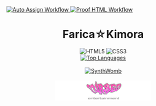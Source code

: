 <a href="https://github.com/Farica-Kimora/FaricaKimora/actions/workflows/auto-assign.yml">
    <img class="workflow-badge workflow-success" src="https://github.com/Farica-Kimora/FaricaKimora/actions/workflows/auto-assign.yml/badge.svg" alt="Auto Assign Workflow">
</a>

<a href="https://github.com/Farica-Kimora/FaricaKimora/workflows/proof-html.yml">
    <img class="workflow-badge workflow-success" src="https://github.com/Farica-Kimora/FaricaKimora/actions/workflows/proof-html.yml/badge.svg" alt="Proof HTML Workflow">
</a>

<div align="center"> <h1>Farica☆Kimora</h1>
 </div>
<div align="center">
  <img alt="HTML5" src="https://img.shields.io/badge/html5%20-%23323330.svg?&style=for-the-badge&logo=html5&logoColor=black&color=white"/>
  <img alt="CSS3" src="https://img.shields.io/badge/css3%20-%23323330.svg?&style=for-the-badge&logo=css3&logoColor=black&color=white"/>
</div>
<div align="center">
    <a href="https://github.com/farica-kimora/github-readme-stats">
        <img src="https://github-readme-stats.vercel.app/api/top-langs/?username=Farica-Kimora&layout=compact&langs_count=8"
            alt="Top Languages">
    </a>
</div>
 <br>
<div align="center">
<a href="https://github.com/SynthWomb" target="_blank" align="center">
    <img src="https://github.com/SynthWomb/SynthWomb/blob/main/logos/synthwomb07.png"
        alt="SynthWomb" style="width:200px;"/>
</a>
</div>
 <br>
 <div align="center">
 <a href="https://cursed-entertainment.itch.io/" target="_blank">
    <img src="https://github.com/CursedPrograms/cursedentertainment/raw/main/images/logos/logo-wide-grey.png"
        alt="CursedEntertainment Logo"  style="width:250px;"/>
</a>
</div>
